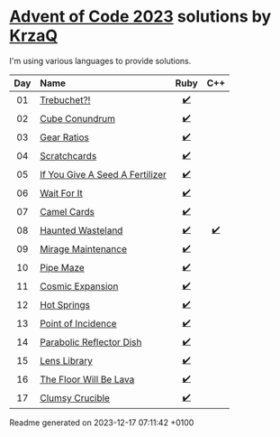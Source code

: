 [Advent of Code 2023](https://adventofcode.com) solutions by [KrzaQ][kq]
========================

I'm using various languages to provide solutions.

| Day | Name | Ruby | C++ |
|:---:|:---|:---:|:---:|
| 01 | [Trebuchet?!][day01] | [:heavy_check_mark:](solutions/day01/main.rb) |  |
| 02 | [Cube Conundrum][day02] | [:heavy_check_mark:](solutions/day02/main.rb) |  |
| 03 | [Gear Ratios][day03] | [:heavy_check_mark:](solutions/day03/main.rb) |  |
| 04 | [Scratchcards][day04] | [:heavy_check_mark:](solutions/day04/main.rb) |  |
| 05 | [If You Give A Seed A Fertilizer][day05] | [:heavy_check_mark:](solutions/day05/main.rb) |  |
| 06 | [Wait For It][day06] | [:heavy_check_mark:](solutions/day06/main.rb) |  |
| 07 | [Camel Cards][day07] | [:heavy_check_mark:](solutions/day07/main.rb) |  |
| 08 | [Haunted Wasteland][day08] | [:heavy_check_mark:](solutions/day08/main.rb) | [:heavy_check_mark:](solutions/day08/main.cpp) |
| 09 | [Mirage Maintenance][day09] | [:heavy_check_mark:](solutions/day09/main.rb) |  |
| 10 | [Pipe Maze][day10] | [:heavy_check_mark:](solutions/day10/main.rb) |  |
| 11 | [Cosmic Expansion][day11] | [:heavy_check_mark:](solutions/day11/main.rb) |  |
| 12 | [Hot Springs][day12] | [:heavy_check_mark:](solutions/day12/main.rb) |  |
| 13 | [Point of Incidence][day13] | [:heavy_check_mark:](solutions/day13/main.rb) |  |
| 14 | [Parabolic Reflector Dish][day14] | [:heavy_check_mark:](solutions/day14/main.rb) |  |
| 15 | [Lens Library][day15] | [:heavy_check_mark:](solutions/day15/main.rb) |  |
| 16 | [The Floor Will Be Lava][day16] | [:heavy_check_mark:](solutions/day16/main.rb) |  |
| 17 | [Clumsy Crucible][day17] | [:heavy_check_mark:](solutions/day17/main.rb) |  |

[day01]: https://adventofcode.com/2023/day/1
[day02]: https://adventofcode.com/2023/day/2
[day03]: https://adventofcode.com/2023/day/3
[day04]: https://adventofcode.com/2023/day/4
[day05]: https://adventofcode.com/2023/day/5
[day06]: https://adventofcode.com/2023/day/6
[day07]: https://adventofcode.com/2023/day/7
[day08]: https://adventofcode.com/2023/day/8
[day09]: https://adventofcode.com/2023/day/9
[day10]: https://adventofcode.com/2023/day/10
[day11]: https://adventofcode.com/2023/day/11
[day12]: https://adventofcode.com/2023/day/12
[day13]: https://adventofcode.com/2023/day/13
[day14]: https://adventofcode.com/2023/day/14
[day15]: https://adventofcode.com/2023/day/15
[day16]: https://adventofcode.com/2023/day/16
[day17]: https://adventofcode.com/2023/day/17

[kq]: https://dev.krzaq.cc

Readme generated on 2023-12-17 07:11:42 +0100
